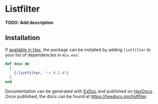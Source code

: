 # Listfilter

**TODO: Add description**

## Installation

If [available in Hex](https://hex.pm/docs/publish), the package can be installed
by adding `listfilter` to your list of dependencies in `mix.exs`:

```elixir
def deps do
  [
    {:listfilter, "~> 0.1.0"}
  ]
end
```

Documentation can be generated with [ExDoc](https://github.com/elixir-lang/ex_doc)
and published on [HexDocs](https://hexdocs.pm). Once published, the docs can
be found at <https://hexdocs.pm/listfilter>.

